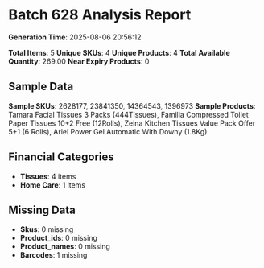 # Batch 628 Analysis Report

**Generation Time**: 2025-08-06 20:56:12

**Total Items**: 5
**Unique SKUs**: 4
**Unique Products**: 4
**Total Available Quantity**: 269.00
**Near Expiry Products**: 0

## Sample Data
**Sample SKUs**: 2628177, 23841350, 14364543, 1396973
**Sample Products**: Tamara Facial Tissues 3 Packs (444Tissues), Familia Compressed Toilet Paper Tissues 10+2 Free (12Rolls), Zeina Kitchen Tissues Value Pack Offer 5+1 (6 Rolls), Ariel Power Gel Automatic With Downy (1.8Kg) 

## Financial Categories
- **Tissues**: 4 items
- **Home Care**: 1 items

## Missing Data
- **Skus**: 0 missing
- **Product_ids**: 0 missing
- **Product_names**: 0 missing
- **Barcodes**: 1 missing
